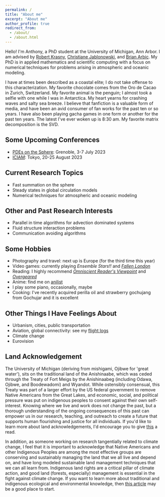 ```yaml
---
permalink: /
title: "About me"
excerpt: "About me"
author_profile: true
redirect_from:
  - /about/
  - /about.html
---
```


Hello! I'm Anthony, a PhD student at the University of Michigan, Ann Arbor. I am advised by [Robert Krasny](http://www.math.lsa.umich.edu/~krasny/), [Christiane Jablonowski](http://www-personal.umich.edu/~cjablono/), and [Brian Arbic](https://arbic.earth.lsa.umich.edu/). My PhD is in applied mathematics and scientific computing with a focus on numerical techniques for problems arising in atmospheric and oceanic modeling.

I have at times been described as a coastal elite; I do not take offense to this characterization. My favorite chocolate comes from the Oro de Cacao in Zurich, Switzerland. My favorite animal is the penguin; I almost took a selfie with one while I was in Antarctica. My heart yearns for crashing waves and salty sea breeze. I believe that fanfiction is a valuable form of media, and have been an avid consumer of fan works for the past ten or so years. I have also been playing gacha games in one form or another for the past ten years. The latest I've ever woken up is 8:30 am. My favorite matrix decomposition is the SVD.

## Some Upcoming Conferences
* [PDEs on the Sphere](https://pdes2023.sciencesconf.org/): Grenoble, 3-7 July 2023
* [ICIAM](https://iciam2023.org/): Tokyo, 20-25 August 2023

## Current Research Topics
* Fast summation on the sphere
* Steady states in global circulation models
* Numerical techniques for atmospheric and oceanic modeling

## Other and Past Research Interests
* Parallel in time algorithms for advection dominated systems
* Fluid structure interaction problems
* Communication avoiding algorithms

## Some Hobbies
* Photography and travel: next up is Europe (for the third time this year)
* Video games: currently playing _Ensemble Stars!!_ and _[Fallen London](https://www.fallenlondon.com/profile/Acamar)_
* Reading: I highly recommend _[Omniscient Reader's Viewpoint](https://orv-epub.carrd.co/)_ and _[Overgeared](https://www.wuxiaworld.com/novel/overgeared)_
* Anime: find me on [anilist](https://anilist.co/user/angetenar/)
* I play some piano, occasionally, maybe
* Cooking: I've recently acquired perilla oil and strawberry gochujang from Gochujar and it is excellent

## Other Things I Have Feelings About
* Urbanism, cities, public transportation
* Aviation, global connectivity: see my [flight logs](https://openflights.org/user/cygnari)
* Climate change
* Eurovision

## Land Acknowledgement

The University of Michigan (deriving from mishigami, Ojibwe for 'great water'), sits on the traditional land of the Anishinaabe, which was ceded through the Treaty of Fort Meigs by the Anishinaabeg (including Odawa, Ojibwe, and Boodewadomi) and Wyandot. While ostensibly consensual, this Treaty was part of a larger effort by the US federal government to remove Native Americans from the Great Lakes, and economic, social, and political pressure was put on indigenous peoples to consent against their own self-interest. Knowing where we live and work does not change the past, but a thorough understanding of the ongoing consequences of this past can empower us in our research, teaching, and outreach to create a future that supports human flourishing and justice for all individuals. If you'd like to learn more about land acknowledgements, I'd encourage you to give [this](https://nativegov.org/news/a-guide-to-indigenous-land-acknowledgment/) a read.

In addition, as someone working on research tangentially related to climate change, I feel that it is important to acknowledge that Native Americans and other Indigenous Peoples are among the most effective groups are conserving and sustainably managing the land that we all live and depend on, and have long modeled sustainable land management techniques that we can all learn from. Indigenous land rights are a critical pillar of climate action, and good land (forests, especially) management is essential in the fight against climate change. If you want to learn more about traditional and indigenous ecological and environmental knowledge, then [this article](https://academic.oup.com/bioscience/article/52/5/432/236145) may be a good place to start.
